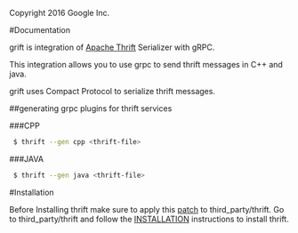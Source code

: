 Copyright 2016 Google Inc.

#Documentation

grift is integration of [Apache Thrift](https://github.com/apache/thrift.git) Serializer with gRPC.

This integration allows you to use grpc to send thrift messages in C++ and java.

grift uses Compact Protocol to serialize thrift messages. 

##generating grpc plugins for thrift services

###CPP
```sh
 $ thrift --gen cpp <thrift-file>
```

###JAVA
```sh
 $ thrift --gen java <thrift-file>
```

#Installation

Before Installing thrift make sure to apply this [patch](grpc_plugins_generator.patch) to third_party/thrift.
Go to third_party/thrift and follow the [INSTALLATION](https://github.com/apache/thrift.git) instructions to
install thrift.